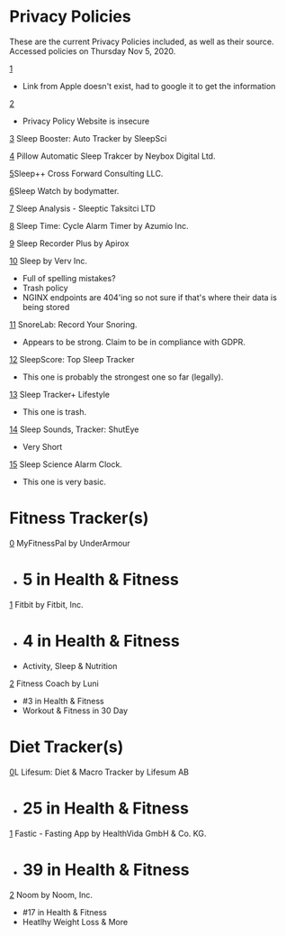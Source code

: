 # Privacy Policies
These are the current Privacy Policies included, as well as their source. 
Accessed policies on Thursday Nov 5, 2020.


[1](https://www.sleepcycle.com/privacy-policy/)
- Link from Apple doesn't exist, had to google it to get the information


[2](http://thriveport.com/privacypolicy/)
- Privacy Policy Website is insecure


[3](https://sleep-booster.com/info/privacy-policy.html) Sleep Booster: Auto Tracker by SleepSci  


[4](https://pillow.app/pillow-privacy-policy-en)  Pillow Automatic Sleep Trakcer by Neybox Digital Ltd.  


[5](https://david-smith.org/sleep_privacy.html)Sleep++ Cross Forward Consulting LLC.  



[6](https://www.sleepwatchapp.com/privacy/)Sleep Watch by bodymatter.  



[7](https://www.sleeptic.com/privacy) Sleep Analysis - Sleeptic Taksitci LTD  



[8](http://www.azumio.com/page/privacypolicy) Sleep Time: Cycle Alarm Timer by Azumio Inc.  



[9](https://apirox.com/docs/sleep_recorder_plus_lite/privacy_policy.php) Sleep Recorder Plus by Apirox  



[10](https://verv.com/sleep-ios-privacy/) Sleep by Verv Inc.  
- Full of spelling mistakes?
- Trash policy
- NGINX endpoints are 404'ing so not sure if that's where their data is being stored



[11](https://www.snorelab.com/snorelab-app-privacy-policy/) SnoreLab: Record Your Snoring.
- Appears to be strong. Claim to be in compliance with GDPR.


[12](https://www.sleepscore.com/privacy-policy/) SleepScore: Top Sleep Tracker
- This one is probably the strongest one so far (legally).  


[13](https://www.lumentrails.com/privacy/) Sleep Tracker+ Lifestyle
- This one is trash.


[14](http://enerjoy.life/sleep-ios/PrivacyPolicy.html) Sleep Sounds, Tracker: ShutEye
- Very Short


[15](https://www.phase4mobile.com/privacy-policy/) Sleep Science Alarm Clock.
- This one is very basic.





# Fitness Tracker(s)

[0](https://account.underarmour.com/en-us/privacy) MyFitnessPal by UnderArmour
- # 5 in Health & Fitness

[1](https://www.fitbit.com/global/us/legal/privacy-policy) Fitbit by Fitbit, Inc.
- # 4 in Health & Fitness
- Activity, Sleep & Nutrition

[2](https://www.iubenda.com/privacy-policy/38687662) Fitness Coach by Luni
- #3 in  Health & Fitness
- Workout & Fitness in 30 Day



# Diet Tracker(s)
[0](https://lifesum.com/policy/)L Lifesum: Diet & Macro Tracker by Lifesum AB
- # 25 in Health & Fitness

[1](https://fastic.com/en/privacy-policy/)  Fastic - Fasting App by HealthVida GmbH & Co. KG.
- # 39 in Health & Fitness

[2](https://web.noom.com/terms-and-conditions-of-use/noom-privacy-policy/) Noom by Noom, Inc.
- #17 in Health & Fitness
- Heatlhy Weight Loss & More